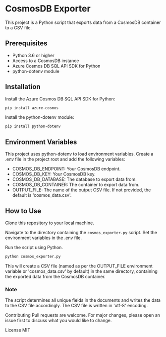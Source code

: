 # CosmosDB Exporter
This project is a Python script that exports data from a CosmosDB container to a CSV file.

## Prerequisites
- Python 3.6 or higher
- Access to a CosmosDB instance
- Azure Cosmos DB SQL API SDK for Python
- python-dotenv module

## Installation

Install the Azure Cosmos DB SQL API SDK for Python:
```bash
pip install azure-cosmos
```
Install the python-dotenv module:

```bash
pip install python-dotenv
```

## Environment Variables
This project uses python-dotenv to load environment variables. Create a .env file in the project root and add the following variables:

- COSMOS_DB_ENDPOINT: Your CosmosDB endpoint.
- COSMOS_DB_KEY: Your CosmosDB key.
- COSMOS_DB_DATABASE: The database to export data from.
- COSMOS_DB_CONTAINER: The container to export data from.
- OUTPUT_FILE: The name of the output CSV file. If not provided, the default is 'cosmos_data.csv'.

## How to Use

Clone this repository to your local machine.


Navigate to the directory containing the `cosmos_exporter.py` script.
Set the environment variables in the .env file.

Run the script using Python.

```bash
python cosmos_exporter.py
```

This will create a CSV file (named as per the OUTPUT_FILE environment variable or 'cosmos_data.csv' by default) in the same directory, containing the exported data from the CosmosDB container.

### Note
The script determines all unique fields in the documents and writes the data to the CSV file accordingly. The CSV file is written in 'utf-8' encoding.

Contributing
Pull requests are welcome. For major changes, please open an issue first to discuss what you would like to change.

License MIT